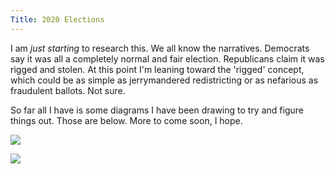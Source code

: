 ```yaml
---
Title: 2020 Elections
---
```

I am *just starting* to research this. We all know the narratives. Democrats say it was all a completely normal and fair election. Republicans claim it was rigged and stolen. At this point I'm leaning toward the 'rigged' concept, which could be as simple as jerrymandered redistricting or as nefarious as fraudulent ballots. Not sure.

So far all I have is some diagrams I have been drawing to try and figure things out. Those are below. More to come soon, I hope.

![](/docs/Politics/2020%20Elections%20-%20Censoring%20Americans.scap)

![](/docs/Politics/2020-Election.drawio)